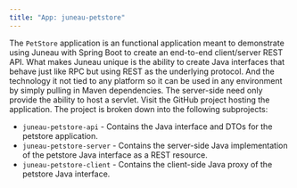 ```yaml
---
title: "App: juneau-petstore"
---
```


The `PetStore` application is an functional application meant to demonstrate using Juneau with Spring Boot
to create an end-to-end client/server REST API.
What makes Juneau unique is the ability to create Java interfaces that behave just like RPC but using REST
as the underlying protocol.  And the technology it not tied to any platform so it can be used in any environment
by simply pulling in Maven dependencies.  The server-side need only provide the ability to host a servlet.
Visit the GitHub project hosting the application.
The project is broken down into the following subprojects:
- `juneau-petstore-api` - Contains the Java interface and DTOs for the petstore application.
- `juneau-petstore-server` - Contains the server-side Java implementation of the petstore Java interface as a REST resource.
- `juneau-petstore-client` - Contains the client-side Java proxy of the petstore Java interface.
